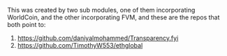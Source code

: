 This was created by two sub modules, one of them incorporating WorldCoin, and the other incorporating FVM, and these are the repos that both point to:
1) https://github.com/daniyalmohammed/Transparency.fyi
2) https://github.com/TimothyW553/ethglobal
